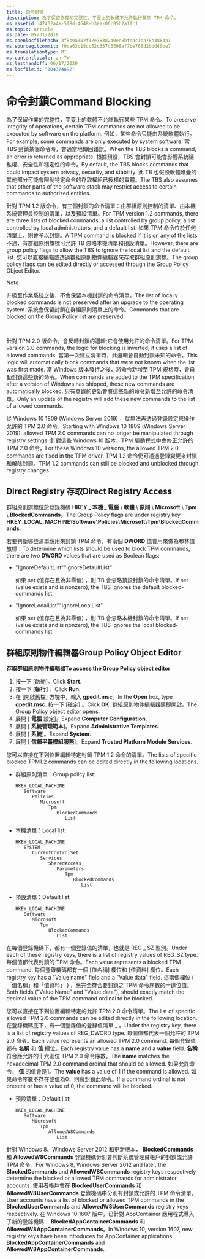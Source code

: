 ```yaml
---
title: 命令封鎖
description: 為了保留作業的完整性，平臺上的軟體不允許執行某些 TPM 命令。
ms.assetid: 47402a4a-5f8d-4648-b3ea-06c95b2a1fc1
ms.topic: article
ms.date: 05/31/2018
ms.openlocfilehash: 3f8b9a302f12e7838240ee8bfeac1ea78a3884a1
ms.sourcegitcommit: f0ca63c18dc52c357d3398af7be766d2bdd40be7
ms.translationtype: MT
ms.contentlocale: zh-TW
ms.lasthandoff: 06/17/2020
ms.locfileid: "104374892"
---
```

# <a name="command-blocking"></a><span data-ttu-id="82fd6-103">命令封鎖</span><span class="sxs-lookup"><span data-stu-id="82fd6-103">Command Blocking</span></span>

<span data-ttu-id="82fd6-104">為了保留作業的完整性，平臺上的軟體不允許執行某些 TPM 命令。</span><span class="sxs-lookup"><span data-stu-id="82fd6-104">To preserve integrity of operations, certain TPM commands are not allowed to be executed by software on the platform.</span></span> <span data-ttu-id="82fd6-105">例如，某些命令只能由系統軟體執行。</span><span class="sxs-lookup"><span data-stu-id="82fd6-105">For example, some commands are only executed by system software.</span></span> <span data-ttu-id="82fd6-106">當 TBS 封鎖某個命令時，會適當地傳回錯誤。</span><span class="sxs-lookup"><span data-stu-id="82fd6-106">When the TBS blocks a command, an error is returned as appropriate.</span></span> <span data-ttu-id="82fd6-107">根據預設，TBS 會封鎖可能會影響系統隱私權、安全性和穩定性的命令。</span><span class="sxs-lookup"><span data-stu-id="82fd6-107">By default, the TBS blocks commands that could impact system privacy, security, and stability.</span></span> <span data-ttu-id="82fd6-108">此 TB 也假設軟體堆疊的其他部分可能會限制特定命令的存取權給已授權的實體。</span><span class="sxs-lookup"><span data-stu-id="82fd6-108">The TBS also assumes that other parts of the software stack may restrict access to certain commands to authorized entities.</span></span>

<span data-ttu-id="82fd6-109">針對 TPM 1.2 版命令，有三個封鎖的命令清單：由群組原則控制的清單、由本機系統管理員控制的清單，以及預設清單。</span><span class="sxs-lookup"><span data-stu-id="82fd6-109">For TPM version 1.2 commands, there are three lists of blocked commands: a list controlled by group policy, a list controlled by local administrators, and a default list.</span></span> <span data-ttu-id="82fd6-110">如果 TPM 命令位於任何清單上，則會予以封鎖。</span><span class="sxs-lookup"><span data-stu-id="82fd6-110">A TPM command is blocked if it is on any of the lists.</span></span> <span data-ttu-id="82fd6-111">不過，有群組原則旗標可允許 TB 忽略本機清單和預設清單。</span><span class="sxs-lookup"><span data-stu-id="82fd6-111">However, there are group policy flags to allow the TBS to ignore the local list and the default list.</span></span> <span data-ttu-id="82fd6-112">您可以直接編輯或透過群組原則物件編輯器來存取群組原則旗標。</span><span class="sxs-lookup"><span data-stu-id="82fd6-112">The group policy flags can be edited directly or accessed through the Group Policy Object Editor.</span></span>

> [!Note]  
> <span data-ttu-id="82fd6-113">升級至作業系統之後，不會保留本機封鎖的命令清單。</span><span class="sxs-lookup"><span data-stu-id="82fd6-113">The list of locally blocked commands is not preserved after an upgrade to the operating system.</span></span> <span data-ttu-id="82fd6-114">系統會保留封鎖在群組原則清單上的命令。</span><span class="sxs-lookup"><span data-stu-id="82fd6-114">Commands that are blocked on the Group Policy list are preserved.</span></span>

 

<span data-ttu-id="82fd6-115">針對 TPM 2.0 版命令，會反轉封鎖的邏輯;它會使用允許的命令清單。</span><span class="sxs-lookup"><span data-stu-id="82fd6-115">For TPM version 2.0 commands, the logic for blocking is inverted; it uses a list of allowed commands.</span></span> <span data-ttu-id="82fd6-116">當第一次建立清單時，此邏輯會自動封鎖未知的命令。</span><span class="sxs-lookup"><span data-stu-id="82fd6-116">This logic will automatically block commands that were not known when the list was first made.</span></span> <span data-ttu-id="82fd6-117">當 Windows 版本發行之後，將命令新增至 TPM 規格時，會自動封鎖這些新的命令。</span><span class="sxs-lookup"><span data-stu-id="82fd6-117">When commands are added to the TPM specification after a version of Windows has shipped, these new commands are automatically blocked.</span></span> <span data-ttu-id="82fd6-118">只有登錄的更新會將這些新的命令新增至允許的命令清單。</span><span class="sxs-lookup"><span data-stu-id="82fd6-118">Only an update of the registry will add these new commands to the list of allowed commands.</span></span>

<span data-ttu-id="82fd6-119">從 Windows 10 1809 (Windows Server 2019) ，就無法再透過登錄設定來操作允許的 TPM 2.0 命令。</span><span class="sxs-lookup"><span data-stu-id="82fd6-119">Starting with Windows 10 1809 (Windows Server 2019), allowed TPM 2.0 commands can no longer be manipulated through registry settings.</span></span> <span data-ttu-id="82fd6-120">針對這些 Windows 10 版本，TPM 驅動程式中會修正允許的 TPM 2.0 命令。</span><span class="sxs-lookup"><span data-stu-id="82fd6-120">For these Windows 10 versions, the allowed TPM 2.0 commands are fixed in the TPM driver.</span></span> <span data-ttu-id="82fd6-121">TPM 1.2 命令仍可透過登錄變更來封鎖和解除封鎖。</span><span class="sxs-lookup"><span data-stu-id="82fd6-121">TPM 1.2 commands can still be blocked and unblocked through registry changes.</span></span> 

## <a name="direct-registry-access"></a><span data-ttu-id="82fd6-122">Direct Registry 存取</span><span class="sxs-lookup"><span data-stu-id="82fd6-122">Direct Registry Access</span></span>

<span data-ttu-id="82fd6-123">群組原則旗標位於登錄機碼 **HKEY \_ 本機 \_ 電腦** \\ **軟體** \\ **原則** \\ **Microsoft** \\ **Tpm** \\ **BlockedCommands**。</span><span class="sxs-lookup"><span data-stu-id="82fd6-123">The Group Policy flags are under registry key **HKEY\_LOCAL\_MACHINE**\\**Software**\\**Policies**\\**Microsoft**\\**Tpm**\\**BlockedCommands**.</span></span>

<span data-ttu-id="82fd6-124">若要判斷哪些清單應用來封鎖 TPM 命令，有兩個 **DWORD** 值會用來做為布林值旗標：</span><span class="sxs-lookup"><span data-stu-id="82fd6-124">To determine which lists should be used to block TPM commands, there are two **DWORD** values that are used as Boolean flags:</span></span>

-   <span data-ttu-id="82fd6-125">"IgnoreDefaultList"</span><span class="sxs-lookup"><span data-stu-id="82fd6-125">"IgnoreDefaultList"</span></span>

    <span data-ttu-id="82fd6-126">如果 set (值存在且為非零值) ，則 TB 會忽略預設封鎖的命令清單。</span><span class="sxs-lookup"><span data-stu-id="82fd6-126">If set (value exists and is nonzero), the TBS ignores the default blocked-commands list.</span></span>

-   <span data-ttu-id="82fd6-127">"IgnoreLocalList"</span><span class="sxs-lookup"><span data-stu-id="82fd6-127">"IgnoreLocalList"</span></span>

    <span data-ttu-id="82fd6-128">如果 set (值存在且為非零值) ，則 TB 會忽略本機封鎖的命令清單。</span><span class="sxs-lookup"><span data-stu-id="82fd6-128">If set (value exists and is nonzero), the TBS ignores the local blocked-commands list.</span></span>

## <a name="group-policy-object-editor"></a><span data-ttu-id="82fd6-129">群組原則物件編輯器</span><span class="sxs-lookup"><span data-stu-id="82fd6-129">Group Policy Object Editor</span></span>

<span data-ttu-id="82fd6-130">**存取群組原則物件編輯器**</span><span class="sxs-lookup"><span data-stu-id="82fd6-130">**To access the Group Policy object editor**</span></span>

1.  <span data-ttu-id="82fd6-131">按一下 [啟動]。</span><span class="sxs-lookup"><span data-stu-id="82fd6-131">Click **Start**.</span></span>
2.  <span data-ttu-id="82fd6-132">按一下 **[執行]** 。</span><span class="sxs-lookup"><span data-stu-id="82fd6-132">Click **Run**.</span></span>
3.  <span data-ttu-id="82fd6-133">在 [開啟舊檔] 方塊中，輸入 **gpedit.msc**。</span><span class="sxs-lookup"><span data-stu-id="82fd6-133">In the **Open** box, type **gpedit.msc**.</span></span> <span data-ttu-id="82fd6-134">按一下 [確定]  。</span><span class="sxs-lookup"><span data-stu-id="82fd6-134">Click **OK**.</span></span> <span data-ttu-id="82fd6-135">群組原則物件編輯器隨即開啟。</span><span class="sxs-lookup"><span data-stu-id="82fd6-135">The Group Policy object editor opens.</span></span>
4.  <span data-ttu-id="82fd6-136">展開 [ **電腦** 設定]。</span><span class="sxs-lookup"><span data-stu-id="82fd6-136">Expand **Computer Configuration**.</span></span>
5.  <span data-ttu-id="82fd6-137">展開 [ **系統管理範本**]。</span><span class="sxs-lookup"><span data-stu-id="82fd6-137">Expand **Administrative Templates**.</span></span>
6.  <span data-ttu-id="82fd6-138">展開 [ **系統**]。</span><span class="sxs-lookup"><span data-stu-id="82fd6-138">Expand **System**.</span></span>
7.  <span data-ttu-id="82fd6-139">展開 [ **信賴平臺模組服務**]。</span><span class="sxs-lookup"><span data-stu-id="82fd6-139">Expand **Trusted Platform Module Services**.</span></span>

<span data-ttu-id="82fd6-140">您可以直接在下列位置編輯特定封鎖 TPM 1.2 命令的清單。</span><span class="sxs-lookup"><span data-stu-id="82fd6-140">The lists of specific blocked TPM1.2 commands can be edited directly in the following locations.</span></span>

-   <span data-ttu-id="82fd6-141">群組原則清單：</span><span class="sxs-lookup"><span data-stu-id="82fd6-141">Group policy list:</span></span>

    ```
    HKEY_LOCAL_MACHINE
       Software
          Policies
             Microsoft
                Tpm
                   BlockedCommands
                      List
    ```

-   <span data-ttu-id="82fd6-142">本機清單：</span><span class="sxs-lookup"><span data-stu-id="82fd6-142">Local list:</span></span>

    ```
    HKEY_LOCAL_MACHINE
       SYSTEM
          CurrentControlSet
             Services
                SharedAccess
                   Parameters
                      Tpm
                         BlockedCommands
                            List
    ```

-   <span data-ttu-id="82fd6-143">預設清單：</span><span class="sxs-lookup"><span data-stu-id="82fd6-143">Default list:</span></span>

    ```
    HKEY_LOCAL_MACHINE
       Software
          Microsoft
             Tpm
                BlockedCommands
                   List
    ```

<span data-ttu-id="82fd6-144">在每個登錄機碼下，都有一個登錄值的清單，也就是 REG \_ SZ 型別。</span><span class="sxs-lookup"><span data-stu-id="82fd6-144">Under each of these registry keys, there is a list of registry values of REG\_SZ type.</span></span> <span data-ttu-id="82fd6-145">每個值都代表封鎖的 TPM 命令。</span><span class="sxs-lookup"><span data-stu-id="82fd6-145">Each value represents a blocked TPM command.</span></span> <span data-ttu-id="82fd6-146">每個登錄機碼都有一個 [值名稱] 欄位和 [值資料] 欄位。</span><span class="sxs-lookup"><span data-stu-id="82fd6-146">Each registry key has a "Value name" field and a "Value data" field.</span></span> <span data-ttu-id="82fd6-147">這兩個欄位 ( 「值名稱」和「值資料」 ) ，應完全符合要封鎖之 TPM 命令序數的十進位值。</span><span class="sxs-lookup"><span data-stu-id="82fd6-147">Both fields ("Value Name" and "Value data"), should exactly match the decimal value of the TPM command ordinal to be blocked.</span></span>

<span data-ttu-id="82fd6-148">您可以直接在下列位置編輯特定的允許 TPM 2.0 命令清單。</span><span class="sxs-lookup"><span data-stu-id="82fd6-148">The list of specific allowed TPM 2.0 commands can be edited directly in the following location.</span></span> <span data-ttu-id="82fd6-149">在登錄機碼底下，有一個登錄值的登錄值清單 \_ 。</span><span class="sxs-lookup"><span data-stu-id="82fd6-149">Under the registry key, there is a list of registry values of REG\_DWORD type.</span></span> <span data-ttu-id="82fd6-150">每個值都代表一個允許的 TPM 2.0 命令。</span><span class="sxs-lookup"><span data-stu-id="82fd6-150">Each value represents an allowed TPM 2.0 command.</span></span> <span data-ttu-id="82fd6-151">每個登錄值都有 **名稱** 和 **值** 欄位。</span><span class="sxs-lookup"><span data-stu-id="82fd6-151">Each registry value has a **name** and a **value** field.</span></span> <span data-ttu-id="82fd6-152">**名稱** 符合應允許的十六進位 TPM 2.0 命令序數。</span><span class="sxs-lookup"><span data-stu-id="82fd6-152">The **name** matches the hexadecimal TPM 2.0 command ordinal that should be allowed.</span></span> <span data-ttu-id="82fd6-153">如果允許命令， **值** 的值會是1。</span><span class="sxs-lookup"><span data-stu-id="82fd6-153">The **value** has a value of 1 if the command is allowed.</span></span> <span data-ttu-id="82fd6-154">如果命令序數不存在或值為0，則會封鎖此命令。</span><span class="sxs-lookup"><span data-stu-id="82fd6-154">If a command ordinal is not present or has a value of 0, the command will be blocked.</span></span>

-   <span data-ttu-id="82fd6-155">預設清單：</span><span class="sxs-lookup"><span data-stu-id="82fd6-155">Default list:</span></span>

    ```
    HKEY_LOCAL_MACHINE
       Software
          Microsoft
             Tpm
                AllowedW8Commands
                   List
    ```

<span data-ttu-id="82fd6-156">針對 Windows 8、Windows Server 2012 和更新版本， **BlockedCommands** 和 **AllowedW8Commands** 登錄機碼分別會判斷系統管理員帳戶的封鎖或允許 TPM 命令。</span><span class="sxs-lookup"><span data-stu-id="82fd6-156">For Windows 8, Windows Server 2012 and later, the **BlockedCommands** and **AllowedW8Commands** registry keys respectively determine the blocked or allowed TPM commands for administrator accounts.</span></span> <span data-ttu-id="82fd6-157">使用者帳戶會在 **BlockedUserCommands** 和 **AllowedW8UserCommands** 登錄機碼中分別有封鎖或允許的 TPM 命令清單。</span><span class="sxs-lookup"><span data-stu-id="82fd6-157">User accounts have a list of blocked or allowed TPM commands in the **BlockedUserCommands** and **AllowedW8UserCommands** registry keys respectively.</span></span> <span data-ttu-id="82fd6-158">在 Windows 10 1607 版中，已針對 AppContainer 應用程式導入了新的登錄機碼： **BlockedAppContainerCommands** 和 **AllowedW8AppContainerCommands**。</span><span class="sxs-lookup"><span data-stu-id="82fd6-158">In Windows 10, version 1607, new registry keys have been introduces for AppContainer applications: **BlockedAppContainerCommands** and **AllowedW8AppContainerCommands**.</span></span>

 

 




